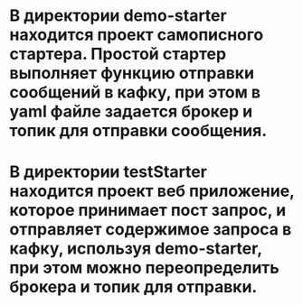 # В директории demo-starter находится проект самописного стартера. Простой стартер выполняет функцию отправки сообщений в кафку, при этом в yaml файле задается брокер и топик для отправки сообщения.

# В директории testStarter находится проект веб приложение, которое принимает пост запрос, и отправляет содержимое запроса в кафку, используя demo-starter, при этом можно переопределить брокера и топик для отправки.

